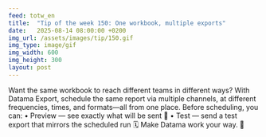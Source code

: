 ```yaml
---
feed: totw_en
title:  "Tip of the week 150: One workbook, multiple exports"
date:   2025-08-14 08:00:00 +0200
img_url: /assets/images/tip/150.gif
img_type: image/gif
img_width: 600
img_height: 300
layout: post
---
```


Want the same workbook to reach different teams in different ways? With Datama Export, schedule the same report via multiple channels, at different frequencies, times, and formats—all from one place.
Before scheduling, you can:
• Preview — see exactly what will be sent 📧
• Test — send a test export that mirrors the scheduled run 🗓️
Make Datama work your way. 🚀
